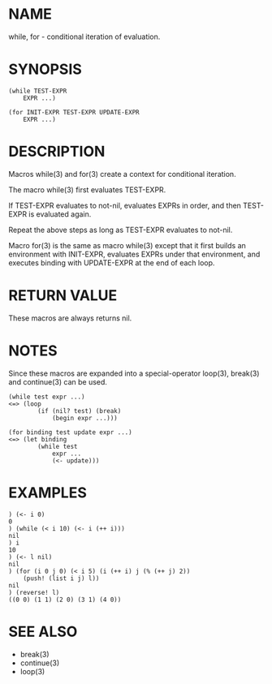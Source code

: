 # NAME
while, for - conditional iteration of evaluation.

# SYNOPSIS

    (while TEST-EXPR
        EXPR ...)
    
    (for INIT-EXPR TEST-EXPR UPDATE-EXPR
        EXPR ...)

# DESCRIPTION
Macros while(3) and for(3) create a context for conditional iteration.

The macro while(3) first evaluates TEST-EXPR.

If TEST-EXPR evaluates to not-nil, evaluates EXPRs in order, and then TEST-EXPR is evaluated again.

Repeat the above steps as long as TEST-EXPR evaluates to not-nil.

Macro for(3) is the same as macro while(3) except that it first builds an environment with INIT-EXPR, evaluates EXPRs under that environment, and executes binding with UPDATE-EXPR at the end of each loop.

# RETURN VALUE
These macros are always returns nil.

# NOTES
Since these macros are expanded into a special-operator loop(3), break(3) and continue(3) can be used.

    (while test expr ...)
    <=> (loop
            (if (nil? test) (break)
                (begin expr ...)))
    
    (for binding test update expr ...)
    <=> (let binding
            (while test
                expr ...
                (<- update)))

# EXAMPLES

    ) (<- i 0)
    0
    ) (while (< i 10) (<- i (++ i)))
    nil
    ) i
    10
    ) (<- l nil)
    nil
    ) (for (i 0 j 0) (< i 5) (i (++ i) j (% (++ j) 2))
        (push! (list i j) l))
    nil
    ) (reverse! l)
    ((0 0) (1 1) (2 0) (3 1) (4 0))

# SEE ALSO
- break(3)
- continue(3)
- loop(3)
